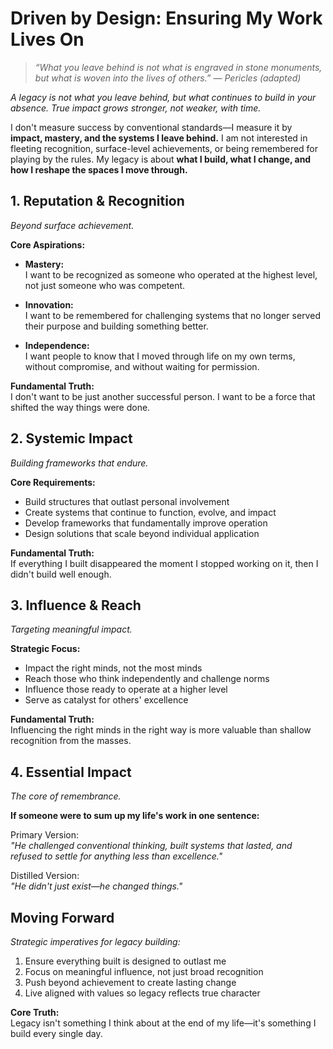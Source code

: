 # Driven by Design: Ensuring My Work Lives On

> *“What you leave behind is not what is engraved in stone monuments, but what is woven into the lives of others.” — Pericles (adapted)*

*A legacy is not what you leave behind, but what continues to build in your absence. True impact grows stronger, not weaker, with time.*

I don't measure success by conventional standards—I measure it by **impact, mastery, and the systems I leave behind.** I am not interested in fleeting recognition, surface-level achievements, or being remembered for playing by the rules. My legacy is about **what I build, what I change, and how I reshape the spaces I move through.**

## 1. Reputation & Recognition

*Beyond surface achievement.*

**Core Aspirations:**

- **Mastery:**  
  I want to be recognized as someone who operated at the highest level, not just someone who was competent.

- **Innovation:**  
  I want to be remembered for challenging systems that no longer served their purpose and building something better.

- **Independence:**  
  I want people to know that I moved through life on my own terms, without compromise, and without waiting for permission.

**Fundamental Truth:**  
I don't want to be just another successful person. I want to be a force that shifted the way things were done.

## 2. Systemic Impact

*Building frameworks that endure.*

**Core Requirements:**
- Build structures that outlast personal involvement
- Create systems that continue to function, evolve, and impact
- Develop frameworks that fundamentally improve operation
- Design solutions that scale beyond individual application

**Fundamental Truth:**  
If everything I built disappeared the moment I stopped working on it, then I didn't build well enough.

## 3. Influence & Reach

*Targeting meaningful impact.*

**Strategic Focus:**
- Impact the right minds, not the most minds
- Reach those who think independently and challenge norms
- Influence those ready to operate at a higher level
- Serve as catalyst for others' excellence

**Fundamental Truth:**  
Influencing the right minds in the right way is more valuable than shallow recognition from the masses.

## 4. Essential Impact

*The core of remembrance.*

**If someone were to sum up my life's work in one sentence:**

Primary Version:  
*"He challenged conventional thinking, built systems that lasted, and refused to settle for anything less than excellence."*

Distilled Version:  
*"He didn't just exist—he changed things."*

## Moving Forward

*Strategic imperatives for legacy building:*

1. Ensure everything built is designed to outlast me
2. Focus on meaningful influence, not just broad recognition
3. Push beyond achievement to create lasting change
4. Live aligned with values so legacy reflects true character

**Core Truth:**  
Legacy isn't something I think about at the end of my life—it's something I build every single day.